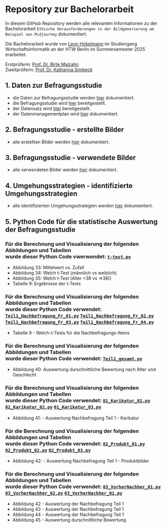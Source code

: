 # Repository zur Bachelorarbeit

 In diesem GitHub Repository werden alle relevanten Informationen zu der Bachelorarbeit `Ethische Herausforderungen in der Bildgenerierung am Beispiel von Midjourney` dokumentiert.

Die Bachelorarbeit wurde von [Leon Hobelmann](mailto:leon.hobelmann@student.htw-berlin.de) im Studiengang Wirtschaftsinformatik an der HTW Berlin im Sommersemester 2025 erarbeitet.

Erstprüferin: [Prof. Dr. Birte Malzahn](https://www.htw-berlin.de/hochschule/personen/person/?eid=8589)<br>
Zweitprüferin: [Prof. Dr. Katharina Simbeck](https://www.htw-berlin.de/hochschule/personen/person/?eid=9862)


## 1. Daten zur Befragungsstudie

* die Daten zur Befragungsstudie werden [hier]() dokumentiert.
* die Befragungsstudie wird [hier](https://github.com/LeonHobelmann/bachelorarbeit/blob/main/Druck_Umfrage-verkleinert.pdf) bereitgestellt. 
* der Datensatz wird [hier]() bereitgestellt.
* der Datenmanagementplan wird [hier]() dokumentiert.

## 2. Befragungsstudie - erstellte Bilder
* alle erstellten Bilder werden [hier](https://github.com/LeonHobelmann/bachelorarbeit/blob/main/erstelle_bilder.md) dokumentiert.

## 3. Befragungsstudie - verwendete Bilder
* alle verwendeten Bilder werden [hier](https://github.com/LeonHobelmann/bachelorarbeit/blob/main/verwendete_bilder.md) dokumentiert.

## 4. Umgehungsstrategien - identifizierte Umgehungsstrategien
* alle identifizierten Umgehungsstrategien werden [hier](https://github.com/LeonHobelmann/bachelorarbeit/blob/main/Umgehungsstrategien.md) dokumentiert.


## 5. Python Code für die statistische Auswertung der Befragungsstudie
### Für die Berechnung und Visualisierung der folgenden Abbildungen und Tabellen<br> wurde dieser Python Code vwerwendet: [`t-test.py`](https://github.com/LeonHobelmann/bachelorarbeit/blob/main/t-tests.py) 
* Abbildung 33: Mittelwert vs. Zufall
* Abbildung 34: Welch t-Test (männlich vs weiblich)
* Abbildung 35: Welch t-Test (Alter <38 vs =>38))
* Tabelle 9: Ergebnisse der t-Tests
### Für die Berechnung und Visualisierung der folgenden Abbildungen und Tabellen<br> wurde dieser Python Code verwendet: [`Teil1_Nachbefragung_Fr_01.py`](https://github.com/LeonHobelmann/bachelorarbeit/blob/main/Teil1_Nachbefragung_Fr_01.py) [`Teil1_Nachbefragung_Fr_02.py`](https://github.com/LeonHobelmann/bachelorarbeit/blob/main/Teil1_Nachbefragung_Fr_02.py)  [`Teil1_Nachbefragung_Fr_03.py`](https://github.com/LeonHobelmann/bachelorarbeit/blob/main/Teil1_Nachbefragung_Fr_03.py) [`Teil1_Nachbefragung_Fr_04.py`](https://github.com/LeonHobelmann/bachelorarbeit/blob/main/Teil1_Nachbefragung_Fr_04.py)
* Tabelle 9 - Welch-t-Tests für die Nachbefragungs-Items
### Für die Berechnung und Visualisierung der folgenden Abbildungen und Tabellen<br> wurde dieser Python Code verwendet: [`Teil2_gesamt.py`](https://github.com/LeonHobelmann/bachelorarbeit/blob/main/Teil2_gesamt.py)
* Abbildung 40: Auswertung durschnittliche Bewertung nach Alter und Geschlecht
### Für die Berechnung und Visualisierung der folgenden Abbildungen und Tabellen<br> wurde dieser Python Code verwendet: [`01_Karikatur_01.py`](https://github.com/LeonHobelmann/bachelorarbeit/blob/main/01_Karikatur_01.py) [`01_Karikatur_02.py`](https://github.com/LeonHobelmann/bachelorarbeit/blob/main/01_Karikatur_02.py) [`01_Karikatur_03.py`](https://github.com/LeonHobelmann/bachelorarbeit/blob/main/01_Karikatur_03.py)
* Abbildung 41: - Auswertung Nachbefragung Teil 1 - Karikatur
### Für die Berechnung und Visualisierung der folgenden Abbildungen und Tabellen<br> wurde dieser Python Code verwendet: [`02_Produkt_01.py`](https://github.com/LeonHobelmann/bachelorarbeit/blob/main/02_Produkt_01.py) [`02_Produkt_02.py`](https://github.com/LeonHobelmann/bachelorarbeit/blob/main/02_Produkt_02.py) [`02_Produkt_03.py`](https://github.com/LeonHobelmann/bachelorarbeit/blob/main/02_Produkt_03.py)
* Abbildung 42: - Auswertung Nachbefragung Teil 1 - Produktbilder
### Für die Berechnung und Visualisierung der folgenden Abbildungen und Tabellen<br> wurde dieser Python Code verwendet: [`03_VorherNachher_01.py`](https://github.com/LeonHobelmann/bachelorarbeit/blob/main/03_VorherNachher_01.py) [`03_VorherNachher_02.py`](https://github.com/LeonHobelmann/bachelorarbeit/blob/main/03_VorherNachher_02.py) [`03_VorherNachher_01.py`](https://github.com/LeonHobelmann/bachelorarbeit/blob/main/03_VorherNachher_03.py)
* Abbildung 42 - Auswertung der Nachbefragung Teil 1
* Abbildung 43 - Auswertung der Nachbefragung Teil 1
* Abbildung 44 - Auswertung der Nachbefragung Teil 1
* Abbildung 45 - Auswertung durschnittliche Bewertung

